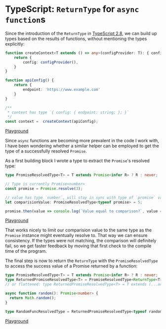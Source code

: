 # TypeScript: `ReturnType` for `async` `function`s

Since the introduction of the `ReturnType` in [TypeScript 2.8](https://www.typescriptlang.org/docs/handbook/release-notes/typescript-2-8.html), we can build up types based on the results of functions, without mentioning the types explicitly:

```ts
function createContext<T extends () => any>(configProvider: T): { config: ReturnType<T> } {
    return {
        config: configProvider(),
    }
}

function apiConfig() {
    return {
        endpoint: 'https://www.example.com'
    }
}

/**
 * context has type `{ config: { endpoint: string; }; }`
 */
const context =  createContext(apiConfig);
```
[Playground](https://www.typescriptlang.org/play/#src=%0D%0A%0D%0Afunction%20createContext%3CT%20extends%20()%20%3D%3E%20any%3E(configProvider%3A%20T)%3A%20%7B%20config%3A%20ReturnType%3CT%3E%20%7D%20%7B%0D%0A%20%20%20%20return%20%7B%0D%0A%20%20%20%20%20%20%20%20config%3A%20configProvider()%2C%0D%0A%20%20%20%20%7D%0D%0A%7D%0D%0A%0D%0Afunction%20apiConfig()%20%7B%0D%0A%20%20%20%20return%20%7B%0D%0A%20%20%20%20%20%20%20%20endpoint%3A%20'https%3A%2F%2Fwww.example.com'%0D%0A%20%20%20%20%7D%0D%0A%7D%0D%0A%0D%0A%2F**%0D%0A%20*%20context%20has%20type%20%60%7B%20config%3A%20%7B%20endpoint%3A%20string%3B%20%7D%3B%20%7D%60%0D%0A%20*%2F%0D%0Aconst%20context%20%3D%20%20createContext(apiConfig))

Since `async` functions are becoming more prevalent in the code I work with, I have been wondering whether a similar helper can be employed to get the type of a successfully resolved `Promise`.

As a first building block I wrote a type to extract the `Promise`'s resolved type:

```ts
type PromiseResolvedType<T> = T extends Promise<infer R> ? R : never;

// Type is currently Promise<number>
const promise = Promise.resolve(3);

// value has type `number`, will stay in sync with type of `promise` variable
let comparisionValue: PromiseResolvedType<typeof promise> = 5;

promise.then(value => console.log(`Value equal to comparison?`, value === comparisionValue));
```
[Playground](https://www.typescriptlang.org/play/#src=type%20PromiseResolvedType%3CT%3E%20%3D%20T%20extends%20Promise%3Cinfer%20R%3E%20%3F%20R%20%3A%20never%3B%0D%0A%0D%0A%2F%2F%20Type%20is%20currently%20Promise%3Cnumber%3E%0D%0Aconst%20promise%20%3D%20Promise.resolve(3)%3B%0D%0A%0D%0A%2F%2F%20value%20has%20type%20%60number%60%2C%20will%20stay%20in%20sync%20with%20%60promise%60%20variable%0D%0Alet%20comparisionValue%3A%20PromiseResolvedType%3Ctypeof%20promise%3E%20%3D%205%3B%0D%0A%0D%0Apromise.then(value%20%3D%3E%20console.log(%60Value%20equal%20to%20comparison%3F%60%2C%20value%20%3D%3D%3D%20comparisionValue))%3B)

That works nicely to limit our comparision value to the same type as the `Promise` instance might eventually resolve to. That way we can ensure consistency. If the types were not matching, the comparison will definitely fail, so we get faster feedback by moving that first check to the compile time of the program.

The final step is now to return the `ReturnType` with the `PromiseResolvedType` to access the success value of a Promise returned by a function:

```ts
type PromiseResolvedType<T> = T extends Promise<infer R> ? R : never;
type ReturnedPromiseResolvedType<T> = PromiseResolvedType<ReturnType<T>>
// or flattened: type ReturnedPromiseResolvedType<T> = T extends (...args: any[]) => Promise<infer R> ? R : never;

async function random(): Promise<number> {
  return Math.random();
}

type RandomFuncResolvedType = ReturnedPromiseResolvedType<typeof random>; // number
```
[Playground](https://www.typescriptlang.org/play/#src=type%20PromiseResolvedType%3CT%3E%20%3D%20T%20extends%20Promise%3Cinfer%20R%3E%20%3F%20R%20%3A%20never%3B%0D%0Atype%20ReturnedPromiseResolvedType%3CT%3E%20%3D%20PromiseResolvedType%3CReturnType%3CT%3E%3E%0D%0A%2F%2F%20or%20flattened%3A%20type%20ReturnedPromiseResolvedType%3CT%3E%20%3D%20T%20extends%20(...args%3A%20any%5B%5D)%20%3D%3E%20Promise%3Cinfer%20R%3E%20%3F%20R%20%3A%20never%3B%0D%0A%0D%0Aasync%20function%20random()%3A%20Promise%3Cnumber%3E%20%7B%0D%0A%20%20return%20Math.random()%3B%0D%0A%7D%0D%0A%0D%0Atype%20RandomFuncResolvedType%20%3D%20ReturnedPromiseResolvedType%3Ctypeof%20random%3E%3B%20%2F%2F%20number)

